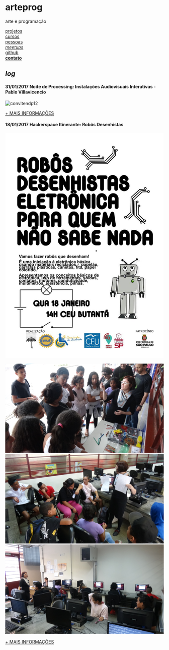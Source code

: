 # arteprog
arte e programação

[projetos](/projetos/)<br>
[cursos](http://arteprog.github.io/cursos/)<br>
[pessoas](/pessoas/)<br>
[*meetups*](https://www.meetup.com/arte-e-programacao/)<br>
[github](https://github.com/arteprog)<br>
[**contato**](https://docs.google.com/forms/d/e/1FAIpQLSdIbkBf-7tUBk6YZ6elDA6hL3VA86fPQNGWshHviAZRcYM3HA/viewform)


## *log*

#### 31/01/2017 Noite de Processing: Instalações Audiovisuais Interativas - Pablo Villavicencio

![convitendp12](https://garoa.net.br/w/images/thumb/Pablondp.jpg/600px-Pablondp.jpg)

[+ MAIS INFORMAÇÕES](https://garoa.net.br/wiki/Noite_de_Processing#31.2F01.2F2017_Instala.C3.A7.C3.B5es_audiovisuais_interativas_-_Pablo_Villavicencio)

#### 18/01/2017 Hackerspace Itinerante: Robôs Desenhistas

![robosdesenhistas](https://github.com/MonicaRizzolli/arteprog.github.io/blob/master/assets/images/hackerspace_itinerante_18012017.jpg?raw=true)

![butanta1](https://github.com/arteprog/arteprog.github.io/blob/master/assets/images/hsi_butanta1.JPG?raw=true)
![butanta2](https://github.com/arteprog/arteprog.github.io/blob/master/assets/images/hsi_butanta2.JPG?raw=true)
![butanta3](https://github.com/arteprog/arteprog.github.io/blob/master/assets/images/hsi_butanta3.JPG?raw=true)

[+ MAIS INFORMAÇÕES](https://hackerspaceitinerante.wordpress.com/)
